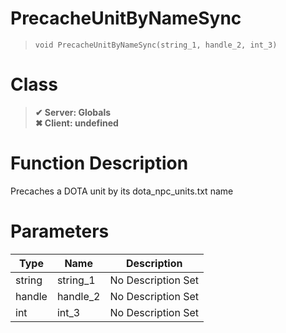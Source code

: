 # PrecacheUnitByNameSync
> `void PrecacheUnitByNameSync(string_1, handle_2, int_3)`
# Class
> __✔ Server: Globals__  
> __✖ Client: undefined__  
# Function Description
Precaches a DOTA unit by its dota_npc_units.txt name
# Parameters
Type|Name|Description
--|--|--
string|string_1|No Description Set
handle|handle_2|No Description Set
int|int_3|No Description Set
